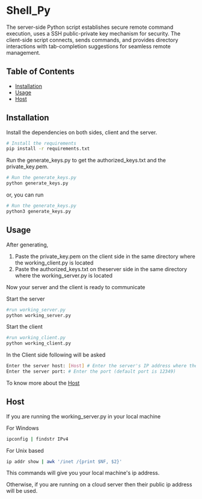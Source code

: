 # Shell_Py
The server-side Python script establishes secure remote command execution, uses a SSH public-private key mechanism for security. The client-side script connects, sends commands, and provides directory interactions with tab-completion suggestions for seamless remote management.
## Table of Contents

- [Installation](#installation)
- [Usage](#usage)
- [Host](#host)

## Installation

Install the dependencies on both sides, client and the server.

```bash
# Install the requirements
pip install -r requirements.txt
```


Run the generate_keys.py to get the authorized_keys.txt and the private_key.pem.
```bash
# Run the generate_keys.py
python generate_keys.py
```

or, you can run

```bash
# Run the generate_keys.py
python3 generate_keys.py
```

## Usage

After generating,
1. Paste the private_key.pem on the client side in the same directory where the working_client.py is located
2. Paste the authorized_keys.txt on theserver side in the same directory where the working_server.py is located

Now your server and the client is ready to communicate


Start the server
```bash
#run working_server.py
python working_server.py
```

Start the client
```bash
#run working_client.py
python working_client.py
```

In the Client side following will be asked
```bash
Enter the server host: [Host] # Enter the server's IP address where the working_server.py is running
Enter the server port: # Enter the port (default port is 12349)
```
To know more about the [Host](#host)

## Host
If you are running the working_server.py in your local machine

For Windows
```bash
ipconfig | findstr IPv4
```
For Unix based
```bash
ip addr show | awk '/inet /{print $NF, $2}'
```
This commands will give you your local machine's ip address.

Otherwise, if you are running on a cloud server then their public ip address will be used.
